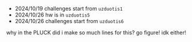 - 2024/10/19 challenges start from `uzduotis1`
- 2024/10/26 hw is in `uzduotis5`
- 2024/10/26 challenges start from `uzduotis6`
















why in the PLUCK did i make so much lines for this? go figure! idk either!